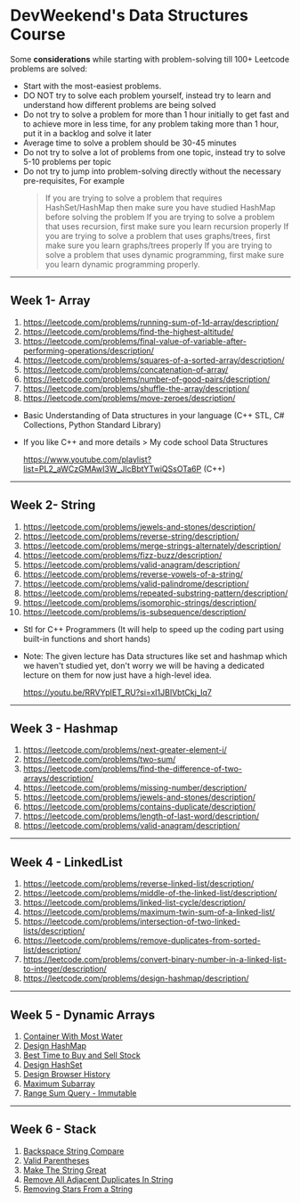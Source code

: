 # DevWeekend's Data Structures Course 
Some **considerations** while starting with problem-solving till 100+ Leetcode problems are solved:

- Start with the most-easiest problems.
- DO NOT try to solve each problem yourself, instead try to learn and understand how different problems are being solved
- Do not try to solve a problem for more than 1 hour initially to get fast and to achieve more in less time, for any problem taking more than 1 hour, put it in a backlog and solve it later
- Average time to solve a problem should be 30-45 minutes
- Do not try to solve a lot of problems from one topic, instead try to solve 5-10 problems per topic
- Do not try to jump into problem-solving directly without the necessary pre-requisites, For example
  > If you are trying to solve a problem that requires HashSet/HashMap then make sure you have studied HashMap before solving the problem
  > If you are trying to solve a problem that uses recursion, first make sure you learn recursion properly
  > If you are trying to solve a problem that uses graphs/trees, first make sure you learn graphs/trees properly
  > If you are trying to solve a problem that uses dynamic programming, first make sure you learn dynamic programming properly.

----
## Week 1- Array
1. https://leetcode.com/problems/running-sum-of-1d-array/description/
2. https://leetcode.com/problems/find-the-highest-altitude/
3. https://leetcode.com/problems/final-value-of-variable-after-performing-operations/description/
4. https://leetcode.com/problems/squares-of-a-sorted-array/description/
5. https://leetcode.com/problems/concatenation-of-array/
6. https://leetcode.com/problems/number-of-good-pairs/description/
7. https://leetcode.com/problems/shuffle-the-array/description/
8. https://leetcode.com/problems/move-zeroes/description/

- Basic Understanding of Data structures in your language (C++ STL, C# Collections, Python Standard Library)
- If you like C++ and more details > My code school Data Structures

     https://www.youtube.com/playlist?list=PL2_aWCzGMAwI3W_JlcBbtYTwiQSsOTa6P (C++)

----
## Week 2- String
1. https://leetcode.com/problems/jewels-and-stones/description/
2. https://leetcode.com/problems/reverse-string/description/
3. https://leetcode.com/problems/merge-strings-alternately/description/ 
4. https://leetcode.com/problems/fizz-buzz/description/ 
5. https://leetcode.com/problems/valid-anagram/description/
6. https://leetcode.com/problems/reverse-vowels-of-a-string/
7. https://leetcode.com/problems/valid-palindrome/description/
8. https://leetcode.com/problems/repeated-substring-pattern/description/ 
9. https://leetcode.com/problems/isomorphic-strings/description/
10. https://leetcode.com/problems/is-subsequence/description/


- Stl for C++ Programmers (It will help to speed up the coding part using built-in functions and short hands)
- Note: The given lecture has Data structures like set and hashmap which we haven't studied yet, don't worry we will be having a dedicated lecture on them for now just have a high-level idea.

     https://youtu.be/RRVYpIET_RU?si=xI1JBIVbtCkj_Iq7

----
## Week 3 - Hashmap
1. https://leetcode.com/problems/next-greater-element-i/
2. https://leetcode.com/problems/two-sum/
3. https://leetcode.com/problems/find-the-difference-of-two-arrays/description/
4. https://leetcode.com/problems/missing-number/description/
5. https://leetcode.com/problems/jewels-and-stones/description/
6. https://leetcode.com/problems/contains-duplicate/description/
7. https://leetcode.com/problems/length-of-last-word/description/
8. https://leetcode.com/problems/valid-anagram/description/

----
## Week 4 - LinkedList
1. https://leetcode.com/problems/reverse-linked-list/description/
2. https://leetcode.com/problems/middle-of-the-linked-list/description/
3. https://leetcode.com/problems/linked-list-cycle/description/
4. https://leetcode.com/problems/maximum-twin-sum-of-a-linked-list/
5. https://leetcode.com/problems/intersection-of-two-linked-lists/description/
6. https://leetcode.com/problems/remove-duplicates-from-sorted-list/description/
7. https://leetcode.com/problems/convert-binary-number-in-a-linked-list-to-integer/description/
8. https://leetcode.com/problems/design-hashmap/description/

----
## Week 5 - Dynamic Arrays
1. [Container With Most Water](https://leetcode.com/problems/container-with-most-water)
2. [Design HashMap](https://leetcode.com/problems/design-hashmap)
3. [Best Time to Buy and Sell Stock](https://leetcode.com/problems/best-time-to-buy-and-sell-stock)
4. [Design HashSet](https://leetcode.com/problems/design-hashset)
5. [Design Browser History](https://leetcode.com/problems/design-browser-history/)
6. [Maximum Subarray](https://leetcode.com/problems/maximum-subarray/)
7. [Range Sum Query - Immutable](https://leetcode.com/problems/range-sum-query-immutable/)

----
## Week 6 - Stack
1. [Backspace String Compare](https://leetcode.com/problems/backspace-string-compare/)
2. [Valid Parentheses](https://leetcode.com/problems/valid-parentheses/)
3. [Make The String Great](https://leetcode.com/problems/make-the-string-great/)
4. [Remove All Adjacent Duplicates In String](https://leetcode.com/problems/remove-all-adjacent-duplicates-in-string/)
5. [Removing Stars From a String](https://leetcode.com/problems/removing-stars-from-a-string/)
